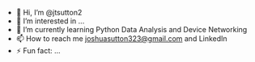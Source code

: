 - 👋 Hi, I’m @jtsutton2
- 👀 I’m interested in ...
- 🌱 I’m currently learning Python Data Analysis and Device Networking
- 📫 How to reach me joshuasutton323@gmail.com and LinkedIn
- ⚡ Fun fact: ...

<!---
jtsutton2/jtsutton2 is a ✨ special ✨ repository because its `README.md` (this file) appears on your GitHub profile.
You can click the Preview link to take a look at your changes.
--->
